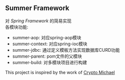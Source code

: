 ## Summer Framework
对 *Spring Framework* 的简易实现 <br/>
各模块功能:
- summer-aop: 对应spring-aop模块
- summer-context: 对应spring-ioc模块
- summer-jdbc: 通过定义模板方法实现数据库CURD功能
- summer-parent: pom文件的父模块
- summer-build: 对多模块项目进行构建

This project is inspired by the work of [Crypto Michael](https://github.com/michaelliao/summer-framework)
